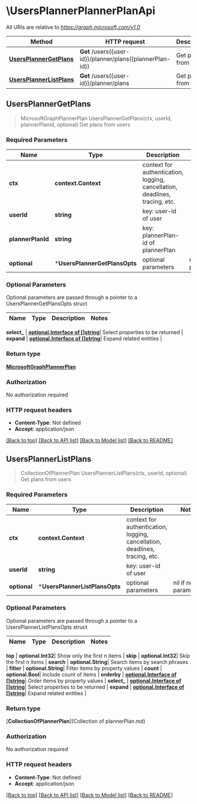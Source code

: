 # \UsersPlannerPlannerPlanApi

All URIs are relative to *https://graph.microsoft.com/v1.0*

Method | HTTP request | Description
------------- | ------------- | -------------
[**UsersPlannerGetPlans**](UsersPlannerPlannerPlanApi.md#UsersPlannerGetPlans) | **Get** /users({user-id})/planner/plans({plannerPlan-id}) | Get plans from users
[**UsersPlannerListPlans**](UsersPlannerPlannerPlanApi.md#UsersPlannerListPlans) | **Get** /users({user-id})/planner/plans | Get plans from users



## UsersPlannerGetPlans

> MicrosoftGraphPlannerPlan UsersPlannerGetPlans(ctx, userId, plannerPlanId, optional)
Get plans from users

### Required Parameters


Name | Type | Description  | Notes
------------- | ------------- | ------------- | -------------
**ctx** | **context.Context** | context for authentication, logging, cancellation, deadlines, tracing, etc.
**userId** | **string**| key: user-id of user | 
**plannerPlanId** | **string**| key: plannerPlan-id of plannerPlan | 
 **optional** | ***UsersPlannerGetPlansOpts** | optional parameters | nil if no parameters

### Optional Parameters

Optional parameters are passed through a pointer to a UsersPlannerGetPlansOpts struct


Name | Type | Description  | Notes
------------- | ------------- | ------------- | -------------


 **select_** | [**optional.Interface of []string**](string.md)| Select properties to be returned | 
 **expand** | [**optional.Interface of []string**](string.md)| Expand related entities | 

### Return type

[**MicrosoftGraphPlannerPlan**](microsoft.graph.plannerPlan.md)

### Authorization

No authorization required

### HTTP request headers

- **Content-Type**: Not defined
- **Accept**: application/json

[[Back to top]](#) [[Back to API list]](../README.md#documentation-for-api-endpoints)
[[Back to Model list]](../README.md#documentation-for-models)
[[Back to README]](../README.md)


## UsersPlannerListPlans

> CollectionOfPlannerPlan UsersPlannerListPlans(ctx, userId, optional)
Get plans from users

### Required Parameters


Name | Type | Description  | Notes
------------- | ------------- | ------------- | -------------
**ctx** | **context.Context** | context for authentication, logging, cancellation, deadlines, tracing, etc.
**userId** | **string**| key: user-id of user | 
 **optional** | ***UsersPlannerListPlansOpts** | optional parameters | nil if no parameters

### Optional Parameters

Optional parameters are passed through a pointer to a UsersPlannerListPlansOpts struct


Name | Type | Description  | Notes
------------- | ------------- | ------------- | -------------

 **top** | **optional.Int32**| Show only the first n items | 
 **skip** | **optional.Int32**| Skip the first n items | 
 **search** | **optional.String**| Search items by search phrases | 
 **filter** | **optional.String**| Filter items by property values | 
 **count** | **optional.Bool**| Include count of items | 
 **orderby** | [**optional.Interface of []string**](string.md)| Order items by property values | 
 **select_** | [**optional.Interface of []string**](string.md)| Select properties to be returned | 
 **expand** | [**optional.Interface of []string**](string.md)| Expand related entities | 

### Return type

[**CollectionOfPlannerPlan**](Collection of plannerPlan.md)

### Authorization

No authorization required

### HTTP request headers

- **Content-Type**: Not defined
- **Accept**: application/json

[[Back to top]](#) [[Back to API list]](../README.md#documentation-for-api-endpoints)
[[Back to Model list]](../README.md#documentation-for-models)
[[Back to README]](../README.md)

